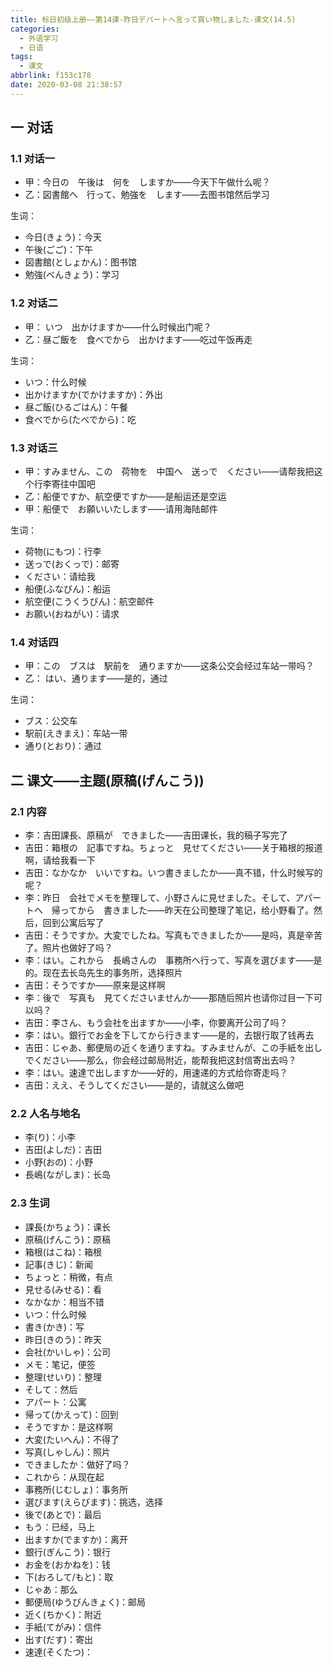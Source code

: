 ```yaml
---
title: 标日初级上册——第14课-昨日デパートへ言って買い物しました-课文(14.5)
categories:
  - 外语学习
  - 日语
tags:
  - 课文
abbrlink: f153c178
date: 2020-03-08 21:38:57
---
```

##  一 对话

### 1.1 对话一

* 甲：今日の　午後は　何を　しますか——今天下午做什么呢？
* 乙：図書館へ　行って、勉強を　します——去图书馆然后学习
<!--more-->

生词：  

* 今日(きょう)：今天
* 午後(ごご)：下午
* 図書館(としょかん)：图书馆
* 勉強(べんきょう)：学习

### 1.2 对话二

* 甲： いつ　出かけますか——什么时候出门呢？
* 乙：昼ご飯を　食べでから　出かけます——吃过午饭再走

生词：  

* いつ：什么时候
* 出かけますか(でかけますか)：外出
* 昼ご飯(ひるごはん)：午餐
* 食べでから(たべでから)：吃

### 1.3 对话三

* 甲：すみません、この　荷物を　中国へ　送っで　ください——请帮我把这个行李寄往中国吧
* 乙：船便ですか、航空便ですか——是船运还是空运
* 甲：船便で　お願いいたします——请用海陆邮件

生词： 

* 荷物(にもつ)：行李
* 送っで(おくっで)：邮寄
* ください：请给我
* 船便(ふなびん)：船运　
* 航空便(こうくうびん)：航空邮件
* お願い(おねがい)：请求

### 1.4 对话四

*  甲：この　ブスは　駅前を　通りますか——这条公交会经过车站一带吗？
* 乙：  はい、通ります——是的，通过

生词：  

* ブス：公交车
* 駅前(えきまえ)：车站一带
* 通り(とおり)：通过

## 二 课文——主题(原稿(げんこう))

### 2.1 内容

* 李：吉田課長、原稿が　できました——吉田课长，我的稿子写完了
* 吉田：箱根の　記事ですね。ちょっと　見せてください——关于箱根的报道啊，请给我看一下
* 吉田：なかなか　いいですね。いつ書きましたか——真不错，什么时候写的呢？
* 李：昨日　会社でメモを整理して、小野さんに見せました。そして、アパートへ　帰ってから　書きました——昨天在公司整理了笔记，给小野看了。然后，回到公寓后写了
* 吉田：そうですか。大変でしたね。写真もできましたか——是吗，真是辛苦了。照片也做好了吗？
* 李：はい。これから　長嶋さんの　事務所へ行って、写真を選びます——是的。现在去长岛先生的事务所，选择照片
* 吉田：そうですか——原来是这样啊
* 李：後で　写真も　見てくださいませんか——那随后照片也请你过目一下可以吗？
* 吉田：李さん、もう会社を出ますか——小李，你要离开公司了吗？
* 李：はい。銀行でお金を下してから行きます——是的，去银行取了钱再去
* 吉田：じゃあ、郵便局の近くを通りますね。すみませんが、この手紙を出しでください——那么，你会经过邮局附近，能帮我把这封信寄出去吗？
* 李：はい。速達で出しますか——好的，用速递的方式给你寄走吗？
* 吉田：ええ、そうしてください——是的，请就这么做吧

### 2.2 人名与地名

* 李(り)：小李
* 吉田(よしだ)：吉田
* 小野(おの)：小野
* 長嶋(ながしま)：长岛

### 2.3 生词
* 課長(かちょう)：课长
* 原稿(げんこう)：原稿
* 箱根(はこね)：箱根
* 記事(きじ)：新闻
* ちょっと：稍微，有点
* 見せる(みせる)：看
* なかなか：相当不错
* いつ：什么时候
* 書き(かき)：写
* 昨日(きのう)：昨天
* 会社(かいしゃ)：公司
* メモ：笔记，便签
* 整理(せいり)：整理
* そして：然后
* アパート：公寓
* 帰って(かえって)：回到
* そうですか：是这样啊
* 大変(たいへん)：不得了
* 写真(しゃしん)：照片
* できましたか：做好了吗？
* これから：从现在起
* 事務所(じむしょ)：事务所
* 選びます(えらびます)：挑选，选择
* 後で(あとで)：最后
* もう：已经，马上
* 出ますか(でますか)：离开
* 銀行(ぎんこう)：银行
* お金を(おかねを)：钱
* 下(おろして/もと)：取
* じゃあ：那么
* 郵便局(ゆうびんきょく)：邮局
* 近く(ちかく)：附近
* 手紙(てがみ)：信件
* 出す(だす)：寄出
* 速達(そくたつ)：

